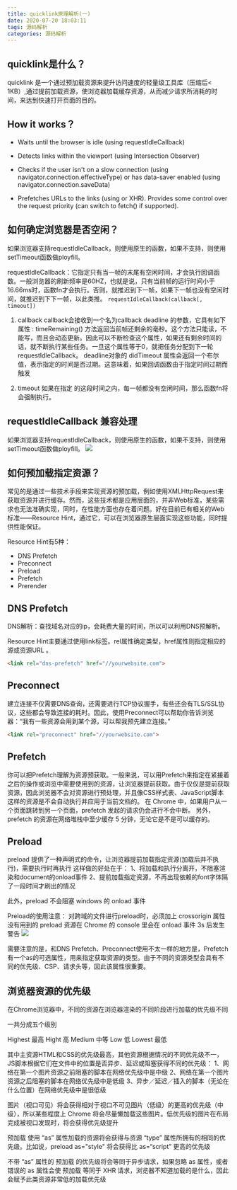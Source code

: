 ```yaml
---
title: quicklink原理解析(一)
date: 2020-07-20 18:03:11
tags: 源码解析
categories: 源码解析
---
```

## quicklink是什么？
quicklink 是一个通过预加载资源来提升访问速度的轻量级工具库（压缩后< 1KB）,通过提前加载资源，使浏览器加载缓存资源，从而减少请求所消耗的时间，来达到快速打开页面的目的。

## How it works？
* Waits until the browser is idle (using requestIdleCallback)

* Detects links within the viewport (using Intersection Observer)

* Checks if the user isn't on a slow connection (using navigator.connection.effectiveType) or has data-saver enabled (using navigator.connection.saveData)

* Prefetches URLs to the links (using <link rel=prefetch> or XHR). Provides some control over the request priority (can switch to fetch() if supported).

## 如何确定浏览器是否空闲？
如果浏览器支持requestIdleCallback，则使用原生的函数，如果不支持，则使用setTimeout函数做ployfill。

requestIdleCallback：它指定只有当一帧的末尾有空闲时间，才会执行回调函数。一般浏览器的刷新频率是60HZ，也就是说，只有当前帧的运行时间小于16.66ms时，函数fn才会执行。否则，就推迟到下一帧，如果下一帧也没有空闲时间，就推迟到下下一帧，以此类推。
`requestIdleCallback(callback[, timeout])`
1. callback
callback会接收到一个名为callback deadline 的参数，它具有如下属性 :
timeRemaining() 方法返回当前帧还剩余的毫秒。这个方法只能读，不能写，而且会动态更新。因此可以不断检查这个属性，如果还有剩余时间的话，就不断执行某些任务。一旦这个属性等于0，就把任务分配到下一轮requestIdleCallback。
deadline对象的 didTimeout 属性会返回一个布尔值，表示指定的时间是否过期。这意味着，如果回调函数由于指定时间过期而触发

2. timeout
如果在指定 的这段时间之内，每一帧都没有空闲时间，那么函数fn将会强制执行。

## requestIdleCallback 兼容处理
如果浏览器支持requestIdleCallback，则使用原生的函数，如果不支持，则使用setTimeout函数做ployfill。
![](./01.png)

## 如何预加载指定资源？
常见的是通过一些技术手段来实现资源的预加载，例如使用XMLHttpRequest来获取资源并进行缓存。然而，这些技术都是应用层面的，并非Web标准，某些需求也无法准确实现，同时，在性能方面也存在着问题。好在目前已有相关的Web标准——Resource Hint，通过它，可以在浏览器原生层面实现这些功能，同时提供性能保证。

Resource Hint有5种：
* DNS Prefetch
* Preconnect
* Preload
* Prefetch
* Prerender

## DNS Prefetch
DNS解析：查找域名对应的ip，会耗费大量的时间，所以可以利用DNS预解析。

Resource Hint主要通过使用link标签。rel属性确定类型，href属性则指定相应的源或资源URL 。
```html
<link rel="dns-prefetch" href="//yourwebsite.com">
```

## Preconnect
建立连接不仅需要DNS查询，还需要进行TCP协议握手，有些还会有TLS/SSL协议，这些都会导致连接的耗时。因此，使用Preconnect可以帮助你告诉浏览器：“我有一些资源会用到某个源，可以帮我预先建立连接。”
```html
<link rel="preconnect" href="//yourwebsite.com"> 
```
## Prefetch
你可以把Prefetch理解为资源预获取。一般来说，可以用Prefetch来指定在紧接着之后的操作或浏览中需要使用到的资源，让浏览器提前获取。由于仅仅是提前获取资源，因此浏览器不会对资源进行预处理，并且像CSS样式表、JavaScript脚本这样的资源是不会自动执行并应用于当前文档的。
在 Chrome 中，如果用户从一个页面跳转到另一个页面，prefetch 发起的请求仍会进行不会中断。
另外，prefetch 的资源在网络堆栈中至少缓存 5 分钟，无论它是不是可以缓存的。

## Preload
preload 提供了一种声明式的命令，让浏览器提前加载指定资源(加载后并不执行)，需要执行时再执行
这样做的好处在于：
1、将加载和执行分离开，不阻塞渲染和document的onload事件
2、提前加载指定资源，不再出现依赖的font字体隔了一段时间才刷出的情况

此外，preload 不会阻塞 windows 的 onload 事件

Preload的使用注意：
对跨域的文件进行preload时，必须加上 crossorigin 属性
没有用到的 preload 资源在 Chrome 的 console 里会在 onload 事件 3s 后发生警告
![](./02.png)

需要注意的是，和DNS Prefetch、Preconnect使用不太一样的地方是，Prefetch有一个as的可选属性，用来指定获取资源的类型。由于不同的资源类型会具有不同的优先级、CSP、请求头等，因此该属性很重要。

## 浏览器资源的优先级
在Chrome浏览器中，不同的资源在浏览器渲染的不同阶段进行加载的优先级不同

一共分成五个级别

Highest 最高
Hight 高
Medium 中等
Low 低
Lowest 最低

其中主资源HTML和CSS的优先级最高，其他资源根据情况的不同优先级不一，JS脚本根据它们在文件中的位置是否异步、延迟或阻塞获得不同的优先级：
1、网络在第一个图片资源之前阻塞的脚本在网络优先级中是中级
2、网络在第一个图片资源之后阻塞的脚本在网络优先级中是低级
3、异步／延迟／插入的脚本（无论在什么位置）在网络优先级中是很低级

图片（视口可见）将会获得相对于视口不可见图片（低级）的更高的优先级（中级），所以某些程度上 Chrome 将会尽量懒加载这些图片。低优先级的图片在布局完成被视口发现时，将会获得优先级提升

预加载 使用 “as” 属性加载的资源将会获得与资源 “type” 属性所拥有的相同的优先级。比如说，preload as="style" 将会获得比 as=“script” 更高的优先级

不带 “as” 属性的 预加载 的优先级将会等同于异步请求，如果忽略 as 属性，或者错误的 as 属性会使 预加载 等同于 XHR 请求，浏览器不知道加载的是什么，因此会赋予此类资源非常低的加载优先级




